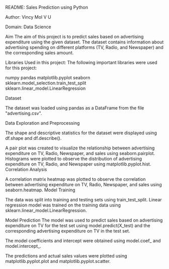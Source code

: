 README: Sales Prediction using Python


Author: Vincy Mol V U

Domain: Data Science


Aim
The aim of this project is to predict sales based on advertising expenditure using the given dataset. The dataset contains information about advertising spending on different platforms (TV, Radio, and Newspaper) and the corresponding sales amount.

Libraries Used in this project:
The following important libraries were used for this project:

numpy
pandas
matplotlib.pyplot
seaborn
sklearn.model_selection.train_test_split
sklearn.linear_model.LinearRegression

Dataset


The dataset was loaded using pandas as a DataFrame from the file "advertising.csv".

Data Exploration and Preprocessing

The shape and descriptive statistics for the dataset were displayed using df.shape and df.describe().

A pair plot was created to visualize the relationship between advertising expenditure on TV, Radio, Newspaper, and sales using seaborn.pairplot.
Histograms were plotted to observe the distribution of advertising expenditure on TV, Radio, and Newspaper using matplotlib.pyplot.hist.
Correlation Analysis


A correlation matrix heatmap was plotted to observe the correlation between advertising expenditure on TV, Radio, Newspaper, and sales using seaborn.heatmap.
Model Training

The data was split into training and testing sets using train_test_split.
Linear regression model was trained on the training data using sklearn.linear_model.LinearRegression.


Model Prediction
The model was used to predict sales based on advertising expenditure on TV for the test set using model.predict(X_test) and the corresponding advertising expenditure on TV in the test set.


The model coefficients and intercept were obtained using model.coef_ and model.intercept_.

The predictions and actual sales values were plotted using matplotlib.pyplot.plot and matplotlib.pyplot.scatter.
